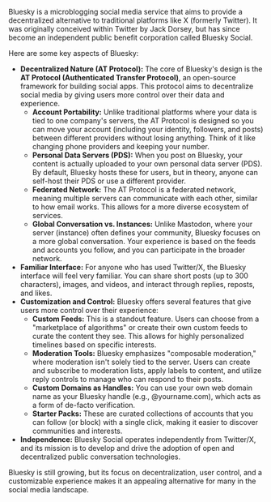 Bluesky is a microblogging social media service that aims to provide a decentralized alternative to traditional platforms like X (formerly Twitter). It was originally conceived within Twitter by Jack Dorsey, but has since become an independent public benefit corporation called Bluesky Social.

Here are some key aspects of Bluesky:

* **Decentralized Nature (AT Protocol):** The core of Bluesky's design is the **AT Protocol (Authenticated Transfer Protocol)**, an open-source framework for building social apps. This protocol aims to decentralize social media by giving users more control over their data and experience.
    * **Account Portability:** Unlike traditional platforms where your data is tied to one company's servers, the AT Protocol is designed so you can move your account (including your identity, followers, and posts) between different providers without losing anything. Think of it like changing phone providers and keeping your number.
    * **Personal Data Servers (PDS):** When you post on Bluesky, your content is actually uploaded to your own personal data server (PDS). By default, Bluesky hosts these for users, but in theory, anyone can self-host their PDS or use a different provider.
    * **Federated Network:** The AT Protocol is a federated network, meaning multiple servers can communicate with each other, similar to how email works. This allows for a more diverse ecosystem of services.
    * **Global Conversation vs. Instances:** Unlike Mastodon, where your server (instance) often defines your community, Bluesky focuses on a more global conversation. Your experience is based on the feeds and accounts you follow, and you can participate in the broader network.
* **Familiar Interface:** For anyone who has used Twitter/X, the Bluesky interface will feel very familiar. You can share short posts (up to 300 characters), images, and videos, and interact through replies, reposts, and likes.
* **Customization and Control:** Bluesky offers several features that give users more control over their experience:
    * **Custom Feeds:** This is a standout feature. Users can choose from a "marketplace of algorithms" or create their own custom feeds to curate the content they see. This allows for highly personalized timelines based on specific interests.
    * **Moderation Tools:** Bluesky emphasizes "composable moderation," where moderation isn't solely tied to the server. Users can create and subscribe to moderation lists, apply labels to content, and utilize reply controls to manage who can respond to their posts.
    * **Custom Domains as Handles:** You can use your own web domain name as your Bluesky handle (e.g., @yourname.com), which acts as a form of de-facto verification.
    * **Starter Packs:** These are curated collections of accounts that you can follow (or block) with a single click, making it easier to discover communities and interests.
* **Independence:** Bluesky Social operates independently from Twitter/X, and its mission is to develop and drive the adoption of open and decentralized public conversation technologies.

Bluesky is still growing, but its focus on decentralization, user control, and a customizable experience makes it an appealing alternative for many in the social media landscape.